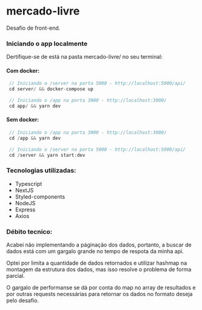 # mercado-livre
Desafio de front-end.

### Iniciando o app localmente

Dertifique-se de está na pasta mercado-livre/ no seu terminal:


#### Com docker:

```js
 // Iniciando o /server na porta 5000 - http://localhost:5000/api/
 cd server/ && docker-compose up
 
 // Iniciando o /app na porta 3000 - http://localhost:3000/
 cd app/ && yarn dev
```

#### Sem docker:

```js
 // Iniciando o /app na porta 3000 - http://localhost:3000/
 cd /app && yarn dev
 
 // Iniciando o /server na porta 5000 - http://localhost:5000/api/
 cd /server && yarn start:dev
```


### Tecnologias utilizadas:

- Typescript
- NextJS
- Styled-components
- NodeJS
- Express
- Axios


### Débito tecnico:
Acabei não implementando a páginação dos dados, portanto, a buscar de dados está com um gargalo grande no tempo de respota da minha api.

Optei por limita a quantidade de dados retornados e utilizar hashmap na montagem da estrutura dos dados, mas isso resolve o problema de forma parcial. 

O gargalo de performanse se dá por conta do map no array de resultados e por outras requests
necessárias para retornar os dados no formato deseja pelo desafio. 







